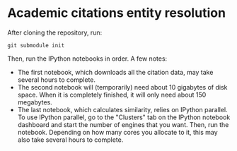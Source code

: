 Academic citations entity resolution
====================================

After cloning the repository, run:

```
git submodule init
```

Then, run the IPython notebooks in order. A few notes:

* The first notebook, which downloads all the citation data, may take
  several hours to complete.
* The second notebook will (temporarily) need about 10 gigabytes of
  disk space. When it is completely finished, it will only need about
  150 megabytes.
* The last notebook, which calculates similarity, relies on IPython
  parallel. To use IPython parallel, go to the "Clusters" tab on the
  IPython notebook dashboard and start the number of engines that you
  want. Then, run the notebook. Depending on how many cores you
  allocate to it, this may also take several hours to complete.
